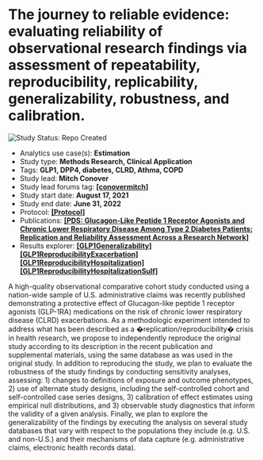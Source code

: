 The journey to reliable evidence: evaluating reliability of observational research findings via assessment of repeatability, reproducibility, replicability, generalizability, robustness, and calibration.
=============

<img src="https://img.shields.io/badge/Study%20Status-Repo%20Created-lightgray.svg" alt="Study Status: Repo Created">

- Analytics use case(s): **Estimation**
- Study type: **Methods Research, Clinical Application**
- Tags: **GLP1, DPP4, diabetes, CLRD, Athma, COPD**
- Study lead: **Mitch Conover**
- Study lead forums tag: **[[conovermitch]](https://forums.ohdsi.org/u/[conovermitch])**
- Study start date: **August 17, 2021**
- Study end date: **June 31, 2022**
- Protocol: **[[Protocol]](https://github.com/ohdsi-studies/Glp1ClrdEstimation/tree/master/Documentation)**
- Publications: **[[PDS: Glucagon-Like Peptide 1 Receptor Agonists and Chronic Lower Respiratory Disease Among Type 2 Diabetes Patients: Replication and Reliability Assessment Across a Research Network]](https://doi.org/10.1002/pds.70087)**
- Results explorer: **[[GLP1Generalizability]](https://data.ohdsi.org/GLP1Generalizability/)** **[[GLP1ReproducibilityExacerbation]](https://data.ohdsi.org/GLP1ReproducibilityExacerbation/)** **[[GLP1ReproducibilityHospitalization]](https://data.ohdsi.org/GLP1ReproducibilityHospitalization/)** **[[GLP1ReproducibilityHospitalizationSulf]](https://data.ohdsi.org/GLP1ReproducibilityHospitalizationSulf/)**

A high-quality observational comparative cohort study conducted using a nation-wide sample of U.S. administrative claims was recently published demonstrating a protective effect of Glucagon-like peptide 1 receptor agonists (GLP-1RA) medications on the risk of chronic lower respiratory disease (CLRD) exacerbations. 
As a methodologic experiment intended to address what has been described as a �replication/reproducibility� crisis in health research, we propose to independently reproduce the original study according to its description in the recent publication and supplemental materials, using the same database as was used in the original study. In addition to reproducing the study, we plan to evaluate the robustness of the study findings by conducting sensitivity analyses, assessing: 1) changes to definitions of exposure and outcome phenotypes, 2) use of alternate study designs, including the self-controlled cohort and self-controlled case series designs, 3) calibration of effect estimates using empirical null distributions, and 3) observable study diagnostics that inform the validity of a given analysis. Finally, we plan to explore the generalizability of the findings by executing the analysis on several study databases that vary with respect to the populations they include (e.g. U.S. and non-U.S.) and their mechanisms of data capture (e.g. administrative claims, electronic health records data).

